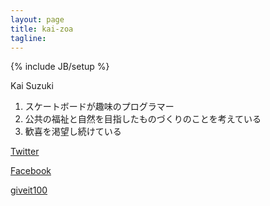 ```yaml
---
layout: page
title: kai-zoa
tagline: 
---
```

{% include JB/setup %}

Kai Suzuki

1. スケートボードが趣味のプログラマー
2. 公共の福祉と自然を目指したものづくりのことを考えている
3. 歓喜を渇望し続けている

[Twitter](http://twitter.com/kai_aoz)

[Facebook](http://facebook.com/kai.zoa)

[giveit100](http://giveit100.com/@kai_zoa)

